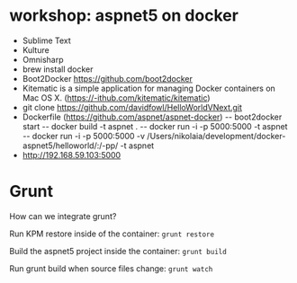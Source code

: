 # workshop: aspnet5 on docker

- Sublime Text
- Kulture
- Omnisharp
- brew install docker
- Boot2Docker https://github.com/boot2docker
- Kitematic is a simple application for managing Docker containers on Mac OS X. (https://-ithub.com/kitematic/kitematic)
- git clone https://github.com/davidfowl/HelloWorldVNext.git
- Dockerfile (https://github.com/aspnet/aspnet-docker)
-- boot2docker start
-- docker build -t aspnet .
-- docker run -i -p 5000:5000 -t aspnet
-- docker run -i -p 5000:5000 -v /Users/nikolaia/development/docker-aspnet5/helloworld/:/-pp/ -t aspnet
- http://192.168.59.103:5000


# Grunt

How can we integrate grunt?

Run KPM restore inside of the container:
```grunt restore```

Build the aspnet5 project inside the container:
```grunt build```

Run grunt build when source files change:
```grunt watch```